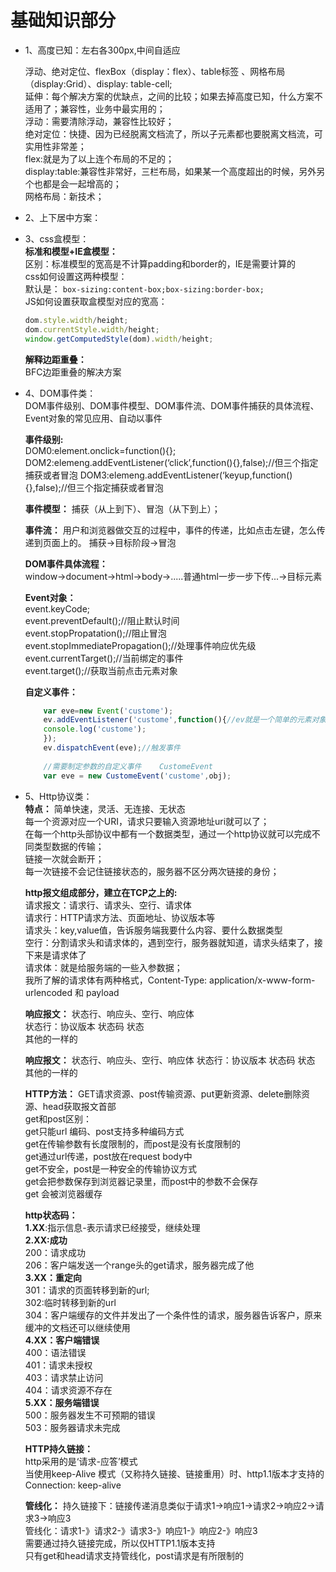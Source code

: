 # 基础知识部分

- 1、高度已知：左右各300px,中间自适应     
    
    浮动、绝对定位、flexBox（display：flex）、table标签 、网格布局（display:Grid）、display: table-cell;           
    延伸：每个解决方案的优缺点，之间的比较；如果去掉高度已知，什么方案不适用了；兼容性，业务中最实用的；              
    浮动：需要清除浮动，兼容性比较好；           
    绝对定位：快捷、因为已经脱离文档流了，所以子元素都也要脱离文档流，可实用性非常差；           
    flex:就是为了以上连个布局的不足的；            
    display:table:兼容性非常好，三栏布局，如果某一个高度超出的时候，另外另个也都是会一起增高的；           
    网格布局：新技术；           

- 2、上下居中方案：

- 3、css盒模型：     
    **标准和模型+IE盒模型：**        
    区别：标准模型的宽高是不计算padding和border的，IE是需要计算的      
    css如何设置这两种模型：       
    默认是： `box-sizing:content-box;box-sizing:border-box;`    
    JS如何设置获取盒模型对应的宽高：       

    ```javascript
    dom.style.width/height;     
    dom.currentStyle.width/height;      
    window.getComputedStyle(dom).width/height;
    ```      

    **解释边距重叠：**         
    BFC边距重叠的解决方案        

- 4、DOM事件类：     
    DOM事件级别、DOM事件模型、DOM事件流、DOM事件捕获的具体流程、Event对象的常见应用、自动以事件
    
    **事件级别:**  
    DOM0:element.onclick=function(){};
    DOM2:elemeng.addEventListener(‘click’,function(){},false);//但三个指定捕获或者冒泡
    DOM3:elemeng.addEventListener(‘keyup,function(){},false);//但三个指定捕获或者冒泡
    
    **事件模型：** 捕获（从上到下）、冒泡（从下到上）；
    
    **事件流：** 用户和浏览器做交互的过程中，事件的传递，比如点击左键，怎么传递到页面上的。
    捕获->目标阶段->冒泡
    
    **DOM事件具体流程：**  
    window->document->html->body->.....普通html一步一步下传...->目标元素
    
    **Event对象：**  
    event.keyCode;  
    event.preventDefault();//阻止默认时间     
    event.stopPropatation();//阻止冒泡      
    event.stopImmediatePropagation();//处理事件响应优先级        
    event.currentTarget();//当前绑定的事件     
    event.target();//获取当前点击元素对象     
    
    **自定义事件：**
    ```javascript
        var eve=new Event('custome');
        ev.addEventListener('custome',function(){//ev就是一个简单的元素对象
        console.log('custome');
        });
        ev.dispatchEvent(eve);//触发事件
        
        //需要制定参数的自定义事件    CustomeEvent
        var eve = new CustomeEvent('custome',obj);
    ```
    
- 5、Http协议类：            
    **特点：** 简单快速，灵活、无连接、无状态   
    每一个资源对应一个URI，请求只要输入资源地址uri就可以了；     
    在每一个http头部协议中都有一个数据类型，通过一个http协议就可以完成不同类型数据的传输；     
    链接一次就会断开；       
    每一次链接不会记住链接状态的，服务器不区分两次链接的身份；       
    
    **http报文组成部分，建立在TCP之上的:**             
        请求报文：请求行、请求头、空行、请求体     
        请求行：HTTP请求方法、页面地址、协议版本等         
        请求头：key,value值，告诉服务端我要什么内容、要什么数据类型                      
        空行：分割请求头和请求体的，遇到空行，服务器就知道，请求头结束了，接下来是请求体了           
        请求体：就是给服务端的一些入参数据；          
        我所了解的请求体有两种格式，Content-Type: application/x-www-form-urlencoded  和  payload                
    
    **响应报文：** 状态行、响应头、空行、响应体     
    状态行：协议版本  状态码   状态      
    其他的一样的      
    
    **响应报文：** 状态行、响应头、空行、响应体
    状态行：协议版本  状态码   状态
    其他的一样的
    
    **HTTP方法：** GET请求资源、post传输资源、put更新资源、delete删除资源、head获取报文首部           
    get和post区别：     
    get只能url 编码、post支持多种编码方式            
    get在传输参数有长度限制的，而post是没有长度限制的        
    get通过url传递，post放在request body中      
    get不安全，post是一种安全的传输协议方式     
    get会把参数保存到浏览器记录里，而post中的参数不会保存          
    get 会被浏览器缓存         
    
    **http状态码：**        
    **1.XX**:指示信息-表示请求已经接受，继续处理         
    **2.XX:成功**         
        200：请求成功            
        206：客户端发送一个range头的get请求，服务器完成了他         
    **3.XX：重定向**        
        301：请求的页面转移到新的url;      
        302:临时转移到新的url          
        304：客户端缓存的文件并发出了一个条件性的请求，服务器告诉客户，原来缓冲的文档还可以继续使用         
    **4.XX：客户端错误**             
        400：语法错误        
        401：请求未授权       
        403：请求禁止访问      
        404：请求资源不存在     
    **5.XX：服务端错误**     
        500：服务器发生不可预期的错误        
        503：服务器请求未完成        
        
    **HTTP持久链接：**       
    http采用的是‘请求-应答’模式       
    当使用keep-Alive 模式（又称持久链接、链接重用）时、http1.1版本才支持的        
    	Connection: keep-alive      
    	
    **管线化：**
    持久链接下：链接传递消息类似于请求1->响应1->请求2->响应2->请求3->响应3     
    管线化：请求1-》请求2-》请求3-》响应1-》响应2-》响应3        
    需要通过持久链接完成，所以仅HTTP1.1版本支持       
    只有get和head请求支持管线化，post请求是有所限制的          